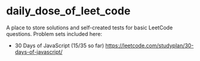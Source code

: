 # daily_dose_of_leet_code

A place to store solutions and self-created tests for basic LeetCode questions. Problem sets included here:
- 30 Days of JavaScript (15/35 so far) https://leetcode.com/studyplan/30-days-of-javascript/